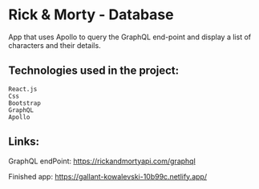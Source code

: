 # Rick & Morty - Database

App that uses Apollo to query the GraphQL end-point and display a list of characters and their details.




## Technologies used in the project:
```
React.js
Css
Bootstrap
GraphQL
Apollo
```
## Links:

GraphQL endPoint:
https://rickandmortyapi.com/graphql

Finished app:
https://gallant-kowalevski-10b99c.netlify.app/




